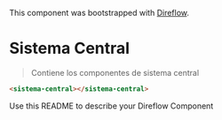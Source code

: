 This component was bootstrapped with [Direflow](https://direflow.io).

# Sistema Central
> Contiene los componentes de sistema central

```html
<sistema-central></sistema-central>
```

Use this README to describe your Direflow Component